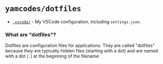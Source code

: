 # `yamcodes/dotfiles`

- [`.vscode/`](.vscode) - My VSCode configuration, including `settings.json`.

### What are "dotfiles"?

Dotfiles are configuration files for applications. They are called "dotfiles" because they are typically hidden files (starting with a dot) and are named with a dot (`.`) at the beginning of the filename.
